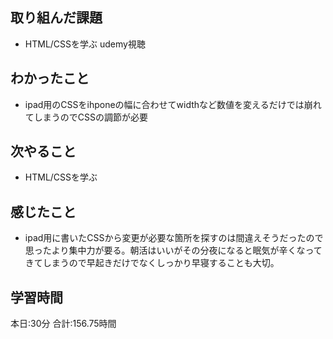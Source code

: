 ## 取り組んだ課題
- HTML/CSSを学ぶ udemy視聴
## わかったこと
- ipad用のCSSをihponeの幅に合わせてwidthなど数値を変えるだけでは崩れてしまうのでCSSの調節が必要
## 次やること
- HTML/CSSを学ぶ
## 感じたこと
- ipad用に書いたCSSから変更が必要な箇所を探すのは間違えそうだったので思ったより集中力が要る。朝活はいいがその分夜になると眠気が辛くなってきてしまうので早起きだけでなくしっかり早寝することも大切。
## 学習時間　
本日:30分
合計:156.75時間
